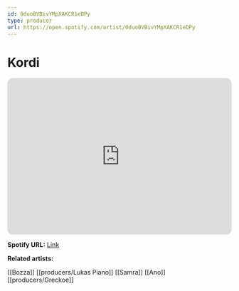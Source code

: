 ```yaml
---
id: 0duoBVBivYMpXAKCR1eDPy
type: producer
url: https://open.spotify.com/artist/0duoBVBivYMpXAKCR1eDPy
---
```

# Kordi

<iframe style="border-radius:12px" src="https://open.spotify.com/embed/artist/0duoBVBivYMpXAKCR1eDPy" width="100%" height="352" frameBorder="0" allowfullscreen="" allow="autoplay; clipboard-write; encrypted-media; fullscreen; picture-in-picture" loading="lazy"></iframe>

**Spotify URL:** [Link](https://open.spotify.com/artist/0duoBVBivYMpXAKCR1eDPy)

**Related artists:**

[[Bozza]]
[[producers/Lukas Piano]]
[[Samra]]
[[Ano]]
[[producers/Greckoe]]
